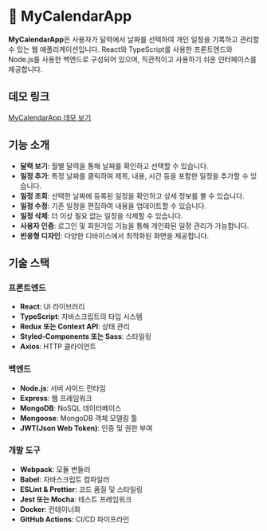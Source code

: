 # 📅 MyCalendarApp

**MyCalendarApp**은 사용자가 달력에서 날짜를 선택하여 개인 일정을 기록하고 관리할 수 있는 웹 애플리케이션입니다. React와 TypeScript를 사용한 프론트엔드와 Node.js를 사용한 백엔드로 구성되어 있으며, 직관적이고 사용하기 쉬운 인터페이스를 제공합니다.

## 데모 링크

[MyCalendarApp 데모 보기](https://catcalendar.netlify.app/)

## 기능 소개

- **달력 보기**: 월별 달력을 통해 날짜를 확인하고 선택할 수 있습니다.
- **일정 추가**: 특정 날짜를 클릭하여 제목, 내용, 시간 등을 포함한 일정을 추가할 수 있습니다.
- **일정 조회**: 선택한 날짜에 등록된 일정을 확인하고 상세 정보를 볼 수 있습니다.
- **일정 수정**: 기존 일정을 편집하여 내용을 업데이트할 수 있습니다.
- **일정 삭제**: 더 이상 필요 없는 일정을 삭제할 수 있습니다.
- **사용자 인증**: 로그인 및 회원가입 기능을 통해 개인화된 일정 관리가 가능합니다.
- **반응형 디자인**: 다양한 디바이스에서 최적화된 화면을 제공합니다.

## 기술 스택

### 프론트엔드

- **React**: UI 라이브러리
- **TypeScript**: 자바스크립트의 타입 시스템
- **Redux 또는 Context API**: 상태 관리
- **Styled-Components 또는 Sass**: 스타일링
- **Axios**: HTTP 클라이언트

### 백엔드

- **Node.js**: 서버 사이드 런타임
- **Express**: 웹 프레임워크
- **MongoDB**: NoSQL 데이터베이스
- **Mongoose**: MongoDB 객체 모델링 툴
- **JWT(Json Web Token)**: 인증 및 권한 부여

### 개발 도구

- **Webpack**: 모듈 번들러
- **Babel**: 자바스크립트 컴파일러
- **ESLint & Prettier**: 코드 품질 및 스타일링
- **Jest 또는 Mocha**: 테스트 프레임워크
- **Docker**: 컨테이너화
- **GitHub Actions**: CI/CD 파이프라인
